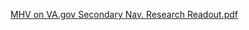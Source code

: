 [MHV on VA.gov Secondary Nav. Research Readout.pdf](https://github.com/department-of-veterans-affairs/va.gov-team/files/13605224/MHV.on.VA.gov.Secondary.Nav.Research.Readout.pdf)

